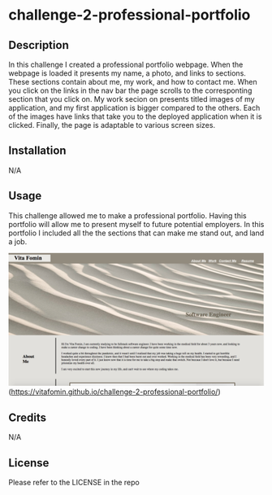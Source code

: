 # challenge-2-professional-portfolio

## Description
In this challenge I created a professional portfolio webpage. When the webpage is loaded it presents my name, a photo, and links to sections. These sections contain about me, my work, and how to contact me. When you click on the links in the nav bar the page scrolls to the corresponting section that you click on. My work secion on presents titled images of my application, and my first application is bigger compared to the others. Each of the images have links that take you to the deployed application when it is clicked. Finally, the page is adaptable to various screen sizes.  



## Installation

N/A

## Usage

This challenge allowed me to make a professional portfolio. Having this portfolio will allow me to present myself to future potential employers. In this portfolio I included all the the sections that can make me stand out, and land a job.

![challenge-2-readme-screenshot.png](./assets/images/readme-screenshot.png)
(https://vitafomin.github.io/challenge-2-professional-portfolio/)

## Credits

N/A

## License

Please refer to the LICENSE in the repo



